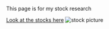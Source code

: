 <html>   
   <body>                                                                                                                                                 
   <p>This page is for my stock research</p>
   <a href="https://http://www.investorguide.com/">Look at the stocks here</a>
   <img src="http://www.arkphire.com/wp-content/uploads/2014/06/slide-example-1.jpg" alt="stock picture"width "5" height "6">
    </body>  
 </html>         


